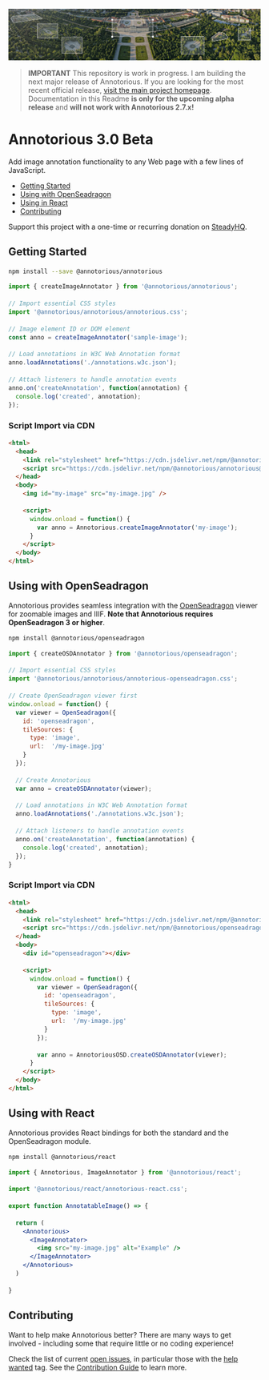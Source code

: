 ![Aerial view of Schönbrunn Palace in Vienna annotated with Annotorious](/docs/images/splash-image.jpg "Aerial view of Schönbrunn Palace in Vienna annotated with Annotorious")

> __IMPORTANT__ This repository is work in progress. I am building the next major release of Annotorious. If you 
> are looking for the most recent official release, [visit the main project homepage](https://annotorious.github.io). 
> Documentation in this Readme __is only for the upcoming alpha release__ and __will not work with Annotorious 2.7.x!__ 

# Annotorious 3.0 Beta

Add image annotation functionality to any Web page with a few lines of JavaScript.

- [Getting Started](#getting-started)
- [Using with OpenSeadragon](#using-with-openseadragon)
- [Using in React](#using-in-react)
- [Contributing](#contributing)

Support this project with a one-time or recurring donation on [SteadyHQ](https://steadyhq.com/rainer-simon).

## Getting Started

```sh
npm install --save @annotorious/annotorious
```

```js
import { createImageAnnotator } from '@annotorious/annotorious';

// Import essential CSS styles
import '@annotorious/annotorious/annotorious.css';

// Image element ID or DOM element
const anno = createImageAnnotator('sample-image');

// Load annotations in W3C Web Annotation format
anno.loadAnnotations('./annotations.w3c.json');
       
// Attach listeners to handle annotation events
anno.on('createAnnotation', function(annotation) {
  console.log('created', annotation);
});
```

### Script Import via CDN

```html
<html>
  <head>
    <link rel="stylesheet" href="https://cdn.jsdelivr.net/npm/@annotorious/annotorious@latest/dist/annotorious.css">
    <script src="https://cdn.jsdelivr.net/npm/@annotorious/annotorious@latest/dist/annotorious.js"></script>
  </head>
  <body>
    <img id="my-image" src="my-image.jpg" />

    <script>
      window.onload = function() {
        var anno = Annotorious.createImageAnnotator('my-image');
      }
    </script>
  </body>
</html>
```

## Using with OpenSeadragon

Annotorious provides seamless integration with the [OpenSeadragon](https://openseadragon.github.io/)
viewer for zoomable images and IIIF. __Note that Annotorious requires OpenSeadragon 3 or higher__.

```sh
npm install @annotorious/openseadragon
```

```js
import { createOSDAnnotator } from '@annotorious/openseadragon';

// Import essential CSS styles
import '@annotorious/annotorious/annotorious-openseadragon.css';

// Create OpenSeadragon viewer first
window.onload = function() {
  var viewer = OpenSeadragon({
    id: 'openseadragon',
    tileSources: {
      type: 'image',
      url:  '/my-image.jpg'
    }
  });

  // Create Annotorious
  var anno = createOSDAnnotator(viewer);

  // Load annotations in W3C Web Annotation format
  anno.loadAnnotations('./annotations.w3c.json');
       
  // Attach listeners to handle annotation events
  anno.on('createAnnotation', function(annotation) {
    console.log('created', annotation);
  });
}
```

### Script Import via CDN

```html
<html>
  <head>
    <link rel="stylesheet" href="https://cdn.jsdelivr.net/npm/@annotorious/openseadragon@latest/dist/annotorious-openseadragon.css">
    <script src="https://cdn.jsdelivr.net/npm/@annotorious/openseadragon@latest/dist/annotorious-openseadragon.js"></script>
  </head>
  <body>
    <div id="openseadragon"></div>

    <script>
      window.onload = function() {
        var viewer = OpenSeadragon({
          id: 'openseadragon',
          tileSources: {
            type: 'image',
            url:  '/my-image.jpg'
          }
        });
        
        var anno = AnnotoriousOSD.createOSDAnnotator(viewer);
      }
    </script>
  </body>
</html>
```

## Using with React

Annotorious provides React bindings for both the standard and the OpenSeadragon module.

```sh
npm install @annotorious/react
```

```jsx
import { Annotorious, ImageAnnotator } from '@annotorious/react';

import '@annotorious/react/annotorious-react.css';

export function AnnotatableImage() => {

  return (
    <Annotorious>
      <ImageAnnotator>
        <img src="my-image.jpg" alt="Example" />
      </ImageAnnotator>
    </Annotorious>
  )

}
```

## Contributing

Want to help make Annotorious better? There are many ways to get involved - including some that require little
or no coding experience!

Check the list of current [open issues](https://github.com/annotorious/annotorious/issues), in particular those with the [help wanted](https://github.com/annotorious/annotorious-v3/issues?q=is%3Aissue+is%3Aopen+label%3A"help+wanted") tag. See the [Contribution Guide](contributing.md) to learn more.


